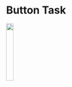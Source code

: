 # Button Task


  <img src = " https://github.com/Shalu6634/time_daily_task/assets/149373622/664c2317-134f-48fb-b764-5f566fbc275f" width = 20%  height = 20%>

